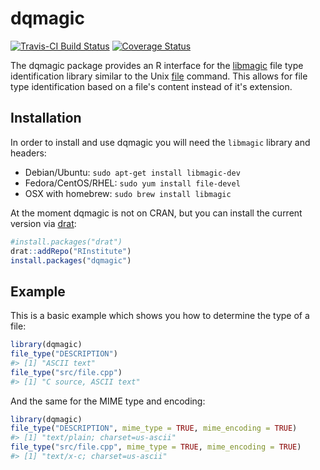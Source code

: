 
<!-- README.md is generated from README.Rmd. Please edit that file -->
dqmagic
=======

[![Travis-CI Build Status](https://travis-ci.org/RInstitute/dqmagic.svg?branch=master)](https://travis-ci.org/RInstitute/dqmagic) [![Coverage Status](https://img.shields.io/codecov/c/github/RInstitute/dqmagic/master.svg)](https://codecov.io/github/RInstitute/dqmagic?branch=master)

The dqmagic package provides an R interface for the [libmagic](https://linux.die.net/man/3/libmagic) file type identification library similar to the Unix [file](https://linux.die.net/man/1/file) command. This allows for file type identification based on a file's content instead of it's extension.

Installation
------------

In order to install and use dqmagic you will need the `libmagic` library and headers:

-   Debian/Ubuntu: `sudo apt-get install libmagic-dev`
-   Fedora/CentOS/RHEL: `sudo yum install file-devel`
-   OSX with homebrew: `sudo brew install libmagic`

At the moment dqmagic is not on CRAN, but you can install the current version via [drat](https://cran.r-project.org/package=drat):

``` r
#install.packages("drat")
drat::addRepo("RInstitute")
install.packages("dqmagic")
```

Example
-------

This is a basic example which shows you how to determine the type of a file:

``` r
library(dqmagic)
file_type("DESCRIPTION")
#> [1] "ASCII text"
file_type("src/file.cpp")
#> [1] "C source, ASCII text"
```

And the same for the MIME type and encoding:

``` r
library(dqmagic)
file_type("DESCRIPTION", mime_type = TRUE, mime_encoding = TRUE)
#> [1] "text/plain; charset=us-ascii"
file_type("src/file.cpp", mime_type = TRUE, mime_encoding = TRUE)
#> [1] "text/x-c; charset=us-ascii"
```
